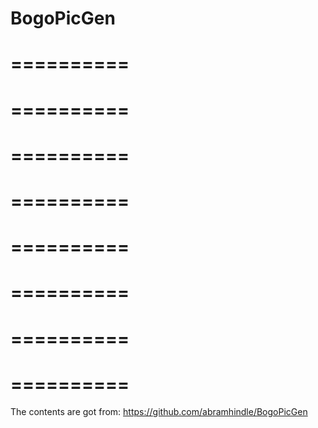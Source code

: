 BogoPicGen
==========
==========
==========
==========
==========
==========
==========
==========
==========
==========
==========
==========
==========
==========
==========
==========
==========
The contents are got from: 
https://github.com/abramhindle/BogoPicGen 

